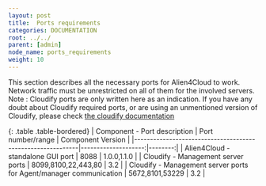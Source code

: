 ```yaml
---
layout: post
title:  Ports requirements
categories: DOCUMENTATION
root: ../../
parent: [admin]
node_name: ports_requirements
weight: 10
---
```


This section describes all the necessary ports for Alien4Cloud to work. Network traffic must be unrestricted on all of them for the involved servers.
Note : Cloudify ports are only written here as an indication. If you have any doubt about Cloudify required ports, or are using an unmentioned version of Cloudify, please check [the cloudify documentation](http://getcloudify.org/guide)

{: .table .table-bordered}
| Component - Port description                               | Port number/range   | Component Version |
|------------------------------------------------------------|--------------------:|--------:|
| Alien4Cloud - standalone GUI port                          |         8088        |     1.0.0,1.1.0 |
| Cloudify - Management server ports                         | 8099,8100,22,443,80 |     3.2 |
| Cloudify - Management server ports for Agent/manager communication |   5672,8101,53229   |     3.2 |


